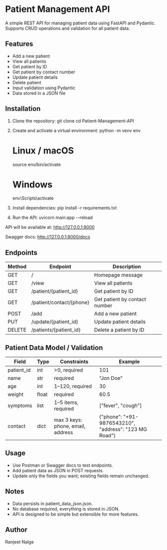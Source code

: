 Patient Management API
======================

A simple REST API for managing patient data using FastAPI and Pydantic. Supports CRUD operations and validation for all patient data.

Features
--------

- Add a new patient
- View all patients
- Get patient by ID
- Get patient by contact number
- Update patient details
- Delete patient
- Input validation using Pydantic
- Data stored in a JSON file

Installation
------------

1. Clone the repository:
   git clone <repo-url>
   cd Patient-Management-API

2. Create and activate a virtual environment:
   python -m venv env
   # Linux / macOS
   source env/bin/activate
   # Windows
   env\Scripts\activate

3. Install dependencies:
   pip install -r requirements.txt

4. Run the API:
   uvicorn main:app --reload

API will be available at: http://127.0.0.1:8000

Swagger docs: http://127.0.0.1:8000/docs

Endpoints
---------

Method | Endpoint                    | Description
-------|-----------------------------|--------------------------
GET    | /                            | Homepage message
GET    | /view                        | View all patients
GET    | /patient/{patient_id}        | Get patient by ID
GET    | /patient/contact/{phone}     | Get patient by contact number
POST   | /add                         | Add a new patient
PUT    | /update/{patient_id}         | Update patient details
DELETE | /patients/{patient_id}       | Delete a patient by ID

Patient Data Model / Validation
-------------------------------

Field       | Type   | Constraints                     | Example
------------|--------|---------------------------------|-------------------------------
patient_id  | int    | >0, required                    | 101
name        | str    | required                         | "Jon Doe"
age         | int    | 1–120, required                  | 30
weight      | float  | required                         | 60.5
symptoms    | list   | 1–5 items, required              | ["fever", "cough"]
contact     | dict   | max 3 keys: phone, email, address| {"phone": "+91-9876543210", "address": "123 MG Road"}

Usage
-----

- Use Postman or Swagger docs to test endpoints.
- Add patient data as JSON in POST requests.
- Update only the fields you want; existing fields remain unchanged.

Notes
-----

- Data persists in patient_data_json.json.
- No database required, everything is stored in JSON.
- API is designed to be simple but extensible for more features.

Author
------
Ranjeet Nalge
